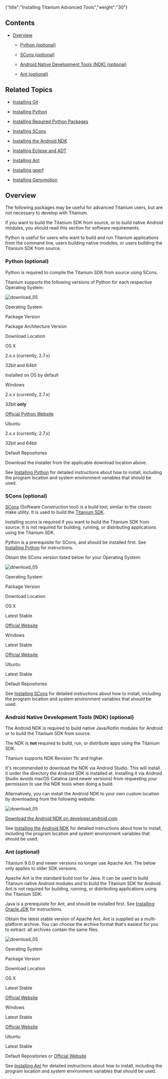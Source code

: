 {"title":"Installing Titanium Advanced Tools","weight":"30"}

## Contents

* [Overview](#Overview)

  * [Python (optional)](#Python(optional))

  * [SCons (optional)](#SCons(optional))

  * [Android Native Development Tools (NDK) (optional)](#AndroidNativeDevelopmentTools(NDK)(optional))

  * [Ant (optional)](#Ant(optional))


## Related Topics

* [Installing Git](/docs/appc/Titanium_SDK/Titanium_SDK_Getting_Started/Installation_and_Configuration/Installing_Titanium_Advanced_Tools/Installing_Git/)

* [Installing Python](/docs/appc/Titanium_SDK/Titanium_SDK_Getting_Started/Installation_and_Configuration/Installing_Titanium_Advanced_Tools/Installing_Python/)

* [Installing Required Python Packages](/docs/appc/Titanium_SDK/Titanium_SDK_Getting_Started/Installation_and_Configuration/Installing_Titanium_Advanced_Tools/Installing_Required_Python_Packages/)

* [Installing SCons](/docs/appc/Titanium_SDK/Titanium_SDK_Getting_Started/Installation_and_Configuration/Installing_Titanium_Advanced_Tools/Installing_SCons/)

* [Installing the Android NDK](/docs/appc/Titanium_SDK/Titanium_SDK_Getting_Started/Installation_and_Configuration/Installing_Titanium_Advanced_Tools/Installing_the_Android_NDK/)

* [Installing Eclipse and ADT](/docs/appc/Titanium_SDK/Titanium_SDK_Getting_Started/Installation_and_Configuration/Installing_Titanium_Advanced_Tools/Installing_Eclipse_and_ADT/)

* [Installing Ant](/docs/appc/Titanium_SDK/Titanium_SDK_Getting_Started/Installation_and_Configuration/Installing_Titanium_Advanced_Tools/Installing_Ant/)

* [Installing gperf](/docs/appc/Titanium_SDK/Titanium_SDK_Getting_Started/Installation_and_Configuration/Installing_Titanium_Advanced_Tools/Installing_gperf/)

* [Installing Genymotion](/docs/appc/Titanium_SDK/Titanium_SDK_Getting_Started/Installation_and_Configuration/Installing_Titanium_Advanced_Tools/Installing_Genymotion/)


## Overview

The following packages may be useful for advanced Titanium users, but are not necessary to develop with Titanium.

If you want to build the Titanium SDK from source, or to build native Android modules, you should read this section for software requirements.

Python is useful for users who want to build and run Titanium applications from the command line, users building native modules, or users building the Titanium SDK from source.

### Python (optional)

Python is required to compile the Titanium SDK from source using SCons.

Titanium supports the following versions of Python for each respective Operating System:

![download_05](/Images/appc/download/attachments/29004836/download_05.png)

Operating System

Package Version

Package Architecture Version

Download Location

OS X

2.x.x (currently, 2.7.x)

32bit and 64bit

Installed on OS by default

Windows

2.x.x (currently, 2.7.x)

32bit **only**

[Official Python Website](http://www.python.org/download/)

Ubuntu

2.x.x (currently, 2.7.x)

32bit and 64bit

Default Repositories

Download the installer from the applicable download location above.

See [Installing Python](/docs/appc/Titanium_SDK/Titanium_SDK_Getting_Started/Installation_and_Configuration/Installing_Titanium_Advanced_Tools/Installing_Python/) for detailed instructions about how to install, including the program location and system environment variables that should be used.

### SCons (optional)

[SCons](http://en.wikipedia.org/wiki/SCons) (Software Construction tool) is a build tool, similar to the classic make utility. It is used to build the [Titanium SDK](https://github.com/appcelerator/titanium_mobile).

Installing scons is required if you want to build the Titanium SDK from source. It is not required for building, running, or distributing applications using the Titanium SDK.

Python is a prerequisite for SCons, and should be installed first. See [Installing Python](/docs/appc/Titanium_SDK/Titanium_SDK_Getting_Started/Installation_and_Configuration/Installing_Titanium_Advanced_Tools/Installing_Python/) for instructions.

Obtain the SCons version listed below for your Operating System:

![download_05](/Images/appc/download/attachments/29004836/download_05.png)

Operating System

Package Version

Download Location

OS X

Latest Stable

[Official Website](http://scons.org/pages/download.html)

Windows

Latest Stable

[Official Website](http://scons.org/pages/download.html)

Ubuntu

Latest Stable

Default Repositories

See [Installing SCons](/docs/appc/Titanium_SDK/Titanium_SDK_Getting_Started/Installation_and_Configuration/Installing_Titanium_Advanced_Tools/Installing_SCons/) for detailed instructions about how to install, including the program location and system environment variables that should be used.

### Android Native Development Tools (NDK) (optional)

The Android NDK is required to build native Java/Kotlin modules for Android or to build the Titanium SDK from source.

The NDK is **not** required to build, run, or distribute apps using the Titanium SDK.

Titanium supports NDK Revision 11c and higher.

It's recommended to download the NDK via Android Studio. This will install it under the directory the Android SDK is installed at. Installing it via Android Studio avoids macOS Catalina (and newer versions) from requesting your permission to use the NDK tools when doing a build.

Alternatively, you can install the Android NDK to your own custom location by downloading from the following website:

![download_05](/Images/appc/download/attachments/29004836/download_05.png)

[Download the Android NDK on developer.android.com](http://developer.android.com/sdk/ndk/index.html)

See [Installing the Android NDK](/docs/appc/Titanium_SDK/Titanium_SDK_Getting_Started/Installation_and_Configuration/Installing_Titanium_Advanced_Tools/Installing_the_Android_NDK/) for detailed instructions about how to install, including the program location and system environment variables that should be used.

### Ant (optional)

Titanium 9.0.0 and newer versions no longer use Apache Ant. The below only applies to older SDK versions.

Apache Ant is the standard build tool for Java. It can be used to build Titanium native Android modules and to build the Titanium SDK for Android. Ant is not required for building, running, or distributing applications using the Titanium SDK.

Java is a prerequisite for Ant, and should be installed first. See [Installing Oracle JDK](/docs/appc/Titanium_SDK/Titanium_SDK_Getting_Started/Prerequisites/Installing_Oracle_JDK/) for instructions.

Obtain the latest stable version of Apache Ant. Ant is supplied as a multi-platform archive. You can choose the archive format that's easiest for you to extract: all archives contain the same files.

![download_05](/Images/appc/download/attachments/29004836/download_05.png)

Operating System

Package Version

Download Location

OS X

Latest Stable

[Official Website](http://ant.apache.org/bindownload.cgi)

Windows

Latest Stable

[Official Website](http://ant.apache.org/bindownload.cgi)

Ubuntu

Latest Stable

Default Repositories or [Official Website](http://ant.apache.org/bindownload.cgi)

See [Installing Ant](/docs/appc/Titanium_SDK/Titanium_SDK_Getting_Started/Installation_and_Configuration/Installing_Titanium_Advanced_Tools/Installing_Ant/) for detailed instructions about how to install, including the program location and system environment variables that should be used.

